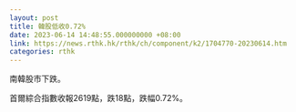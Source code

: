 ```yaml
---
layout: post
title: 韓股低收0.72%
date: 2023-06-14 14:48:55.000000000 +08:00
link: https://news.rthk.hk/rthk/ch/component/k2/1704770-20230614.htm
categories: rthk
---
```


南韓股市下跌。

首爾綜合指數收報2619點，跌18點，跌幅0.72%。
